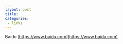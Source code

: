 ```yaml
---
layout: post
title: 
categories:
 - links
---
```


Baidu [https://www.baidu.com](https://www.baidu.com)